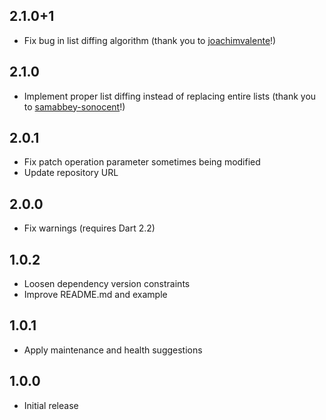 ## 2.1.0+1

* Fix bug in list diffing algorithm (thank you to [joachimvalente](https://github.com/joachimvalente)!)

## 2.1.0

* Implement proper list diffing instead of replacing entire lists (thank you to [samabbey-sonocent](https://github.com/samabbey-sonocent)!)

## 2.0.1

* Fix patch operation parameter sometimes being modified
* Update repository URL

## 2.0.0

* Fix warnings (requires Dart 2.2)

## 1.0.2

* Loosen dependency version constraints
* Improve README.md and example

## 1.0.1

* Apply maintenance and health suggestions

## 1.0.0

* Initial release
